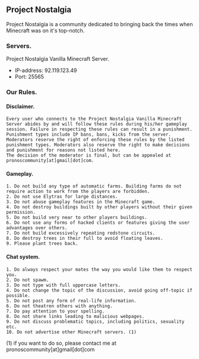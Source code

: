 ## Project Nostalgia

Project Nostalgia is a community dedicated to bringing back the times when Minecraft was on it's top-notch.

### Servers.

Project Nostalgia Vanilla Minecraft Server.
* IP-address: 92.119.123.49
* Port: 25565

### Our Rules.
#### Disclaimer.

```
Every user who connects to the Project Nostalgia Vanilla Minecraft Server abides by and will follow these rules during his/her gameplay session. Failure in respecting these rules can result in a punishment. 
Punishment types include IP bans, bans, kicks from the server. Moderators reserve the right of enforcing these rules by the listed punishment types. Moderators also reserve the right to make decisions and punishment for reasons not listed here. 
The decision of the moderator is final, but can be appealed at pronoscommunity[at]gmail[dot]com.
```

#### Gameplay.

```
1. Do not build any type of automatic farms. Building farms do not require action to work from the players are forbidden.
2. Do not use Elytras for large distances.
3. Do not abuse gameplay features in the Minecraft game.
4. Do not destroy buildings built by other players without their given permission.
5. Do not build very near to other players buildings.
6. Do not use any forms of hacked clients or features giving the user advantages over others.
7. Do not build excessively repeating redstone circuits.
8. Do destroy trees in their full to avoid floating leaves.
9. Please plant trees back.
```

#### Chat system.

```
1. Do always respect your mates the way you would like them to respect you.
2. Do not spawm.
3. Do not type with full uppercase letters.
4. Do not change the topic of the discussion, avoid going off-topic if possible.
5. Do not post any form of real-life information.
6. Do not theatren others with anything.
7. Do pay attention to your spelling.
8. Do not share links leading to malicious webpages.
9. Do not discuss problematic topics, including politics, sexuality etc.
10. Do not advertise other Minecraft servers. (1)
```

(1) if you want to do so, please contact me at pronoscommunity[at]gmail[dot]com
